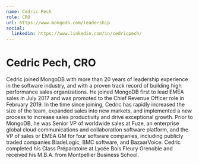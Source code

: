 ```yaml
---
name: Cedric Pech
role: CRO
url: https://www.mongodb.com/leadership
social:
  linkedin: https://www.linkedin.com/in/cedricpech/
---
```


# Cedric Pech, CRO

Cedric joined MongoDB with more than 20 years of leadership experience in the software industry, and with a proven track record of building high performance sales organizations. He joined MongoDB first to lead EMEA sales in July 2017 and was promoted to the Chief Revenue Officer role in February 2019. In the time since joining, Cedric has rapidly increased the size of the team, expanded sales into new markets, and implemented a new process to increase sales productivity and drive exceptional growth. Prior to MongoDB, he was Senior VP of worldwide sales at Fuze, an enterprise global cloud communications and collaboration software platform, and the VP of sales or EMEA GM for four software companies, including publicly traded companies BladeLogic, BMC software, and BazaarVoice. Cedric completed his Class Préparatoire at Lycée Bois Fleury Grenoble and received his M.B.A. from Montpellier Business School.
